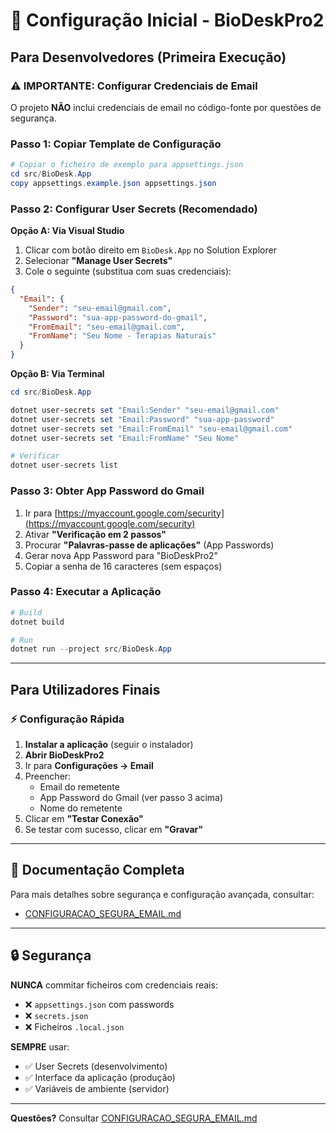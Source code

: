 # 🚀 Configuração Inicial - BioDeskPro2

## Para Desenvolvedores (Primeira Execução)

### ⚠️ IMPORTANTE: Configurar Credenciais de Email

O projeto **NÃO** inclui credenciais de email no código-fonte por questões de segurança.

### Passo 1: Copiar Template de Configuração

```powershell
# Copiar o ficheiro de exemplo para appsettings.json
cd src/BioDesk.App
copy appsettings.example.json appsettings.json
```

### Passo 2: Configurar User Secrets (Recomendado)

**Opção A: Via Visual Studio**
1. Clicar com botão direito em `BioDesk.App` no Solution Explorer
2. Selecionar **"Manage User Secrets"**
3. Cole o seguinte (substitua com suas credenciais):

```json
{
  "Email": {
    "Sender": "seu-email@gmail.com",
    "Password": "sua-app-password-do-gmail",
    "FromEmail": "seu-email@gmail.com",
    "FromName": "Seu Nome - Terapias Naturais"
  }
}
```

**Opção B: Via Terminal**
```powershell
cd src/BioDesk.App

dotnet user-secrets set "Email:Sender" "seu-email@gmail.com"
dotnet user-secrets set "Email:Password" "sua-app-password"
dotnet user-secrets set "Email:FromEmail" "seu-email@gmail.com"
dotnet user-secrets set "Email:FromName" "Seu Nome"

# Verificar
dotnet user-secrets list
```

### Passo 3: Obter App Password do Gmail

1. Ir para [https://myaccount.google.com/security](https://myaccount.google.com/security)
2. Ativar **"Verificação em 2 passos"**
3. Procurar **"Palavras-passe de aplicações"** (App Passwords)
4. Gerar nova App Password para "BioDeskPro2"
5. Copiar a senha de 16 caracteres (sem espaços)

### Passo 4: Executar a Aplicação

```powershell
# Build
dotnet build

# Run
dotnet run --project src/BioDesk.App
```

---

## Para Utilizadores Finais

### ⚡ Configuração Rápida

1. **Instalar a aplicação** (seguir o instalador)
2. **Abrir BioDeskPro2**
3. Ir para **Configurações → Email**
4. Preencher:
   - Email do remetente
   - App Password do Gmail (ver passo 3 acima)
   - Nome do remetente
5. Clicar em **"Testar Conexão"**
6. Se testar com sucesso, clicar em **"Gravar"**

---

## 📖 Documentação Completa

Para mais detalhes sobre segurança e configuração avançada, consultar:
- [CONFIGURACAO_SEGURA_EMAIL.md](./CONFIGURACAO_SEGURA_EMAIL.md)

---

## 🔒 Segurança

**NUNCA** commitar ficheiros com credenciais reais:
- ❌ `appsettings.json` com passwords
- ❌ `secrets.json`
- ❌ Ficheiros `.local.json`

**SEMPRE** usar:
- ✅ User Secrets (desenvolvimento)
- ✅ Interface da aplicação (produção)
- ✅ Variáveis de ambiente (servidor)

---

**Questões?** Consultar [CONFIGURACAO_SEGURA_EMAIL.md](./CONFIGURACAO_SEGURA_EMAIL.md)
